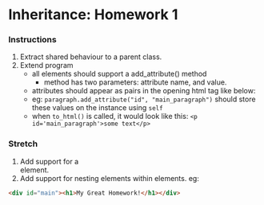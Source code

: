 # Inheritance: Homework 1

### Instructions
1. Extract shared behaviour to a parent class.
2. Extend program 
    - all elements should support a add_attribute() method
        - method has two parameters: attribute name, and value.
    - attributes should appear as pairs in the opening html tag like below:
    - eg: `paragraph.add_attribute("id", "main_paragraph")` should store these values on the instance using `self`
    - when `to_html()` is called, it would look like this: `<p id='main_paragraph'>some text</p>`

### Stretch
1. Add support for a <div> element.
2. Add support for nesting elements within elements.
eg: 
```html
<div id="main"><h1>My Great Homework!</h1></div>
```

